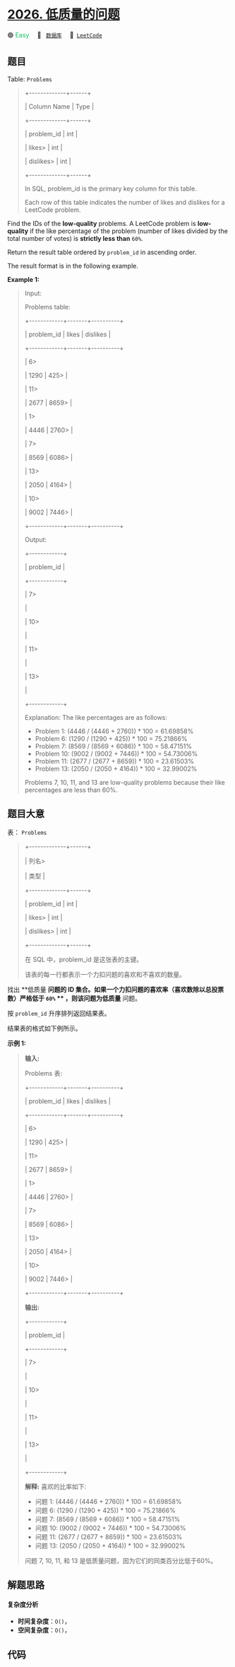 # [2026. 低质量的问题](https://leetcode.com/problems/low-quality-problems)

🟢 <font color=#15bd66>Easy</font>&emsp; 🔖&ensp; [`数据库`](/tag/database.md)&emsp; 🔗&ensp;[`LeetCode`](https://leetcode.com/problems/low-quality-problems)

## 题目

Table: `Problems`

> 
> 
> 
> 
> 
> +-------------+------+
> 
> | Column Name | Type |
> 
> +-------------+------+
> 
> | problem_id  | int  |
> 
> | likes> 
>    | int  |
> 
> | dislikes> 
> | int  |
> 
> +-------------+------+
> 
> In SQL, problem_id is the primary key column for this table.
> 
> Each row of this table indicates the number of likes and dislikes for a LeetCode problem.
> 
> 



Find the IDs of the **low-quality** problems. A LeetCode problem is **low-
quality** if the like percentage of the problem (number of likes divided by
the total number of votes) is **strictly less than** `60%`.

Return the result table ordered by `problem_id` in ascending order.

The result format is in the following example.



**Example 1:**

> Input: 
> 
> Problems table:
> 
> +------------+-------+----------+
> 
> | problem_id | likes | dislikes |
> 
> +------------+-------+----------+
> 
> | 6> 
> > 
>   | 1290  | 425> 
>   |
> 
> | 11> 
> > 
>  | 2677  | 8659> 
>  |
> 
> | 1> 
> > 
>   | 4446  | 2760> 
>  |
> 
> | 7> 
> > 
>   | 8569  | 6086> 
>  |
> 
> | 13> 
> > 
>  | 2050  | 4164> 
>  |
> 
> | 10> 
> > 
>  | 9002  | 7446> 
>  |
> 
> +------------+-------+----------+
> 
> Output: 
> 
> +------------+
> 
> | problem_id |
> 
> +------------+
> 
> | 7> 
> > 
>   |
> 
> | 10> 
> > 
>  |
> 
> | 11> 
> > 
>  |
> 
> | 13> 
> > 
>  |
> 
> +------------+
> 
> Explanation: The like percentages are as follows:
> - Problem 1: (4446 / (4446 + 2760)) * 100 = 61.69858%
> - Problem 6: (1290 / (1290 + 425)) * 100 = 75.21866%
> - Problem 7: (8569 / (8569 + 6086)) * 100 = 58.47151%
> - Problem 10: (9002 / (9002 + 7446)) * 100 = 54.73006%
> - Problem 11: (2677 / (2677 + 8659)) * 100 = 23.61503%
> - Problem 13: (2050 / (2050 + 4164)) * 100 = 32.99002%
> 
> Problems 7, 10, 11, and 13 are low-quality problems because their like percentages are less than 60%.


## 题目大意

表： `Problems`

> 
> 
> 
> 
> 
> +-------------+------+
> 
> | 列名> 
> > 
>  | 类型 |
> 
> +-------------+------+
> 
> | problem_id  | int  |
> 
> | likes> 
>    | int  |
> 
> | dislikes> 
> | int  |
> 
> +-------------+------+
> 
> 在 SQL 中，problem_id 是这张表的主键。
> 
> 该表的每一行都表示一个力扣问题的喜欢和不喜欢的数量。
> 
> 



找出 **低质量  **问题的 ID 集合。如果一个力扣问题的喜欢率（喜欢数除以总投票数）**严格低于  **`60%`** **
，则该问题为**低质量** 问题。

按 `problem_id` 升序排列返回结果表。

结果表的格式如下例所示。



**示例  1:**

> 
> 
> 
> 
> 
> **输入:** 
> 
> Problems 表:
> 
> +------------+-------+----------+
> 
> | problem_id | likes | dislikes |
> 
> +------------+-------+----------+
> 
> | 6> 
> > 
>   | 1290  | 425> 
>   |
> 
> | 11> 
> > 
>  | 2677  | 8659> 
>  |
> 
> | 1> 
> > 
>   | 4446  | 2760> 
>  |
> 
> | 7> 
> > 
>   | 8569  | 6086> 
>  |
> 
> | 13> 
> > 
>  | 2050  | 4164> 
>  |
> 
> | 10> 
> > 
>  | 9002  | 7446> 
>  |
> 
> +------------+-------+----------+
> 
> **输出:** 
> 
> +------------+
> 
> | problem_id |
> 
> +------------+
> 
> | 7> 
> > 
>   |
> 
> | 10> 
> > 
>  |
> 
> | 11> 
> > 
>  |
> 
> | 13> 
> > 
>  |
> 
> +------------+
> 
> **解释:** 喜欢的比率如下:
> - 问题 1: (4446 / (4446 + 2760)) * 100 = 61.69858%
> - 问题 6: (1290 / (1290 + 425)) * 100 = 75.21866%
> - 问题 7: (8569 / (8569 + 6086)) * 100 = 58.47151%
> - 问题 10: (9002 / (9002 + 7446)) * 100 = 54.73006%
> - 问题 11: (2677 / (2677 + 8659)) * 100 = 23.61503%
> - 问题 13: (2050 / (2050 + 4164)) * 100 = 32.99002%
> 
> 问题 7, 10, 11, 和 13 是低质量问题，因为它们的同类百分比低于60%。


## 解题思路

#### 复杂度分析

- **时间复杂度**：`O()`，
- **空间复杂度**：`O()`，

## 代码

```javascript

```